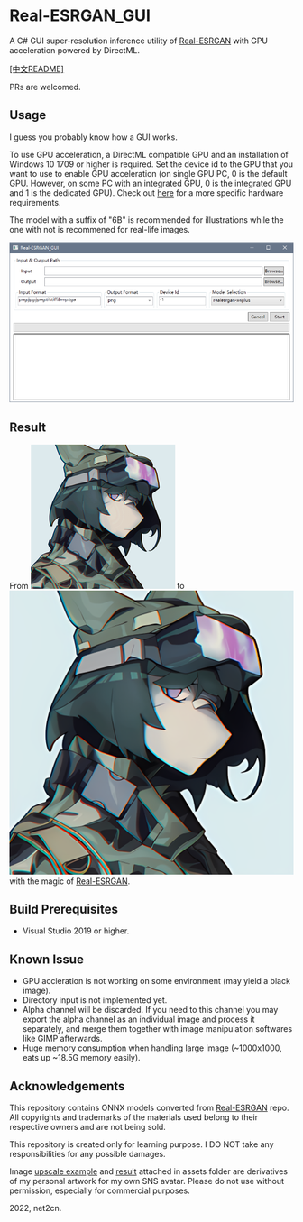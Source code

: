# Real-ESRGAN_GUI
A C# GUI super-resolution inference utility of [Real-ESRGAN](https://github.com/xinntao/Real-ESRGAN) with GPU acceleration powered by DirectML.

[[中文README]](README_zh.md)

PRs are welcomed.

## Usage
I guess you probably know how a GUI works.

To use GPU acceleration, a DirectML compatible GPU and an installation of Windows 10 1709 or higher is required. Set the device id to the GPU that you want to use to enable GPU acceleration (on single GPU PC, 0 is the default GPU. However, on some PC with an integrated GPU, 0 is the integrated GPU and 1 is the dedicated GPU). Check out [here](https://github.com/microsoft/DirectML#hardware-requirements) for a more specific hardware requirements.

The model with a suffix of "6B" is recommended for illustrations while the one with not is recommened for real-life images.

![UI](./assets/screenshot_2022-03-26_171403.png)

## Result
From ![256px image](./assets/avatar_256px.png) to ![1024px image](./assets/avatar_256px_realesrgan-x4plus_anime_6B.png) with the magic of [Real-ESRGAN](https://github.com/xinntao/Real-ESRGAN).

## Build Prerequisites
- Visual Studio 2019 or higher.

## Known Issue
- GPU accleration is not working on some environment (may yield a black image).
- Directory input is not implemented yet.
- Alpha channel will be discarded. If you need to this channel you may export the alpha channel as an individual image and process it separately, and merge them together with image manipulation softwares like GIMP afterwards.
- Huge memory consumption when handling large image (\~1000x1000, eats up \~18.5G memory easily).

## Acknowledgements
This repository contains ONNX models converted from [Real-ESRGAN](https://github.com/xinntao/Real-ESRGAN) repo. All copyrights and trademarks of the materials used belong to their respective owners and are not being sold.

This repository is created only for learning purpose. I DO NOT take any responsibilities for any possible damages.

Image [upscale example](./assets/avatar_256px.png) and [result](./assets/avatar_256px_realesrgan-x4plus_anime_6B.png) attached in assets folder are derivatives of my personal artwork for my own SNS avatar. Please do not use without permission, especially for commercial purposes.

2022, net2cn.